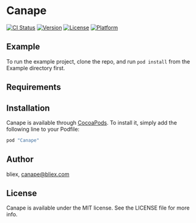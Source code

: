 # Canape

[![CI Status](http://img.shields.io/travis/boozer83/Canape.svg?style=flat)](https://travis-ci.org/boozer83/Canape)
[![Version](https://img.shields.io/cocoapods/v/Canape.svg?style=flat)](http://cocoapods.org/pods/Canape)
[![License](https://img.shields.io/cocoapods/l/Canape.svg?style=flat)](http://cocoapods.org/pods/Canape)
[![Platform](https://img.shields.io/cocoapods/p/Canape.svg?style=flat)](http://cocoapods.org/pods/Canape)

## Example

To run the example project, clone the repo, and run `pod install` from the Example directory first.

## Requirements

## Installation

Canape is available through [CocoaPods](http://cocoapods.org). To install
it, simply add the following line to your Podfile:

```ruby
pod "Canape"
```

## Author

bliex, canape@bliex.com

## License

Canape is available under the MIT license. See the LICENSE file for more info.
